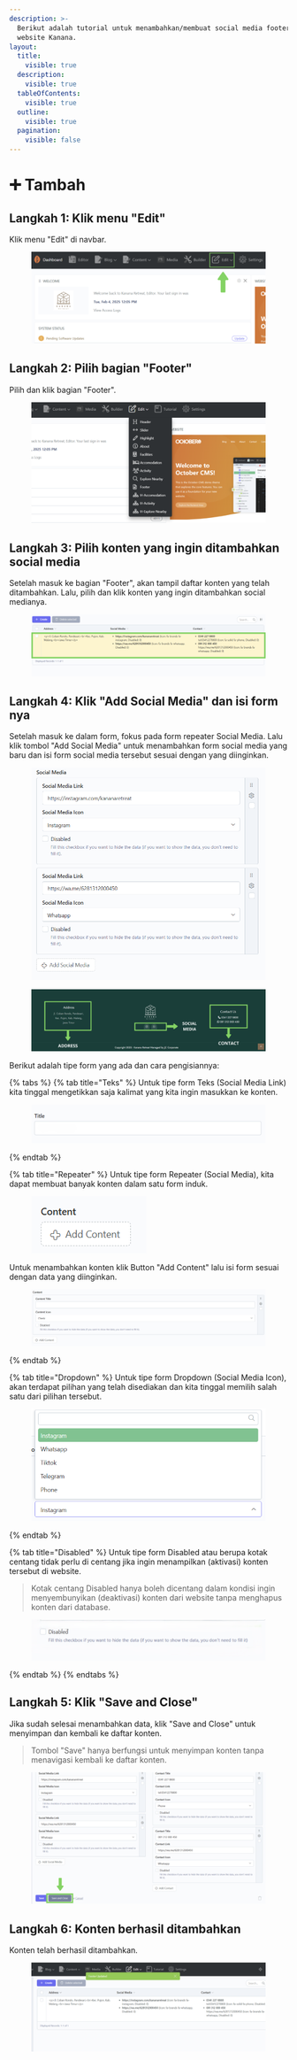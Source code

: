 ```yaml
---
description: >-
  Berikut adalah tutorial untuk menambahkan/membuat social media footer baru di
  website Kanana.
layout:
  title:
    visible: true
  description:
    visible: true
  tableOfContents:
    visible: true
  outline:
    visible: true
  pagination:
    visible: false
---
```


# ➕ Tambah

## Langkah 1: Klik menu "Edit"

Klik menu "Edit" di navbar.

<figure><img src="../../.gitbook/assets/1_All.png" alt=""><figcaption></figcaption></figure>

## Langkah 2: Pilih bagian "Footer"

Pilih dan klik bagian "Footer".

<figure><img src="../../.gitbook/assets/2_All (1).png" alt=""><figcaption></figcaption></figure>

## Langkah 3: Pilih konten yang ingin ditambahkan social media

Setelah masuk ke bagian "Footer",  akan tampil daftar konten yang telah ditambahkan. Lalu, pilih dan klik konten yang ingin ditambahkan social medianya.

<figure><img src="../../.gitbook/assets/3_footer_alamat.png" alt=""><figcaption></figcaption></figure>

## Langkah 4: Klik "Add Social Media" dan isi form nya

Setelah masuk ke dalam form, fokus pada form repeater Social Media. Lalu klik tombol "Add Social Media" untuk menambahkan form social media yang baru dan isi form social media tersebut sesuai dengan yang diinginkan.

<figure><img src="../../.gitbook/assets/4_footer_sm.png" alt=""><figcaption></figcaption></figure>

<figure><img src="../../.gitbook/assets/footer_explain.png" alt=""><figcaption></figcaption></figure>

Berikut adalah tipe form yang ada dan cara pengisiannya:

{% tabs %}
{% tab title="Teks" %}
Untuk tipe form Teks (Social Media Link) kita tinggal mengetikkan saja kalimat yang kita ingin masukkan ke konten.

<figure><img src="../../.gitbook/assets/4_Header_Teks.png" alt=""><figcaption></figcaption></figure>
{% endtab %}

{% tab title="Repeater" %}
Untuk tipe form Repeater (Social Media), kita dapat membuat banyak konten dalam satu form induk.

<div align="left" data-full-width="true"><figure><img src="../../.gitbook/assets/4_HL_Repeater1.png" alt=""><figcaption></figcaption></figure></div>

Untuk menambahkan konten klik Button "Add Content" lalu isi form sesuai dengan data yang diinginkan.

<figure><img src="../../.gitbook/assets/4_HL_Repeater2.png" alt=""><figcaption></figcaption></figure>
{% endtab %}

{% tab title="Dropdown" %}
Untuk tipe form Dropdown (Social Media Icon), akan terdapat pilihan yang telah disediakan dan kita tinggal memilih salah satu dari pilihan tersebut.

<figure><img src="../../.gitbook/assets/dropdown.png" alt=""><figcaption></figcaption></figure>
{% endtab %}

{% tab title="Disabled" %}
Untuk tipe form Disabled atau berupa kotak centang tidak perlu di centang jika ingin menampilkan (aktivasi) konten tersebut di website.

> Kotak centang Disabled hanya boleh dicentang dalam kondisi ingin menyembunyikan (deaktivasi) konten dari website tanpa menghapus konten dari database.

<figure><img src="../../.gitbook/assets/4_Header_Disabled.png" alt=""><figcaption></figcaption></figure>
{% endtab %}
{% endtabs %}

## Langkah 5: Klik "Save and Close"

Jika sudah selesai menambahkan data, klik "Save and Close" untuk menyimpan dan kembali ke daftar konten.

> Tombol "Save" hanya berfungsi untuk menyimpan konten tanpa menavigasi kembali ke daftar konten.

<figure><img src="../../.gitbook/assets/5_footer_alamat.png" alt=""><figcaption></figcaption></figure>

## Langkah 6: Konten berhasil ditambahkan

Konten telah berhasil ditambahkan.

<figure><img src="../../.gitbook/assets/6_footer_alamat.png" alt=""><figcaption></figcaption></figure>
